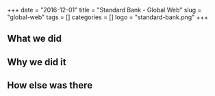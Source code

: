 +++ 
date = "2016-12-01"
title = "Standard Bank - Global Web"
slug = "global-web" 
tags = []
categories = []
logo = "standard-bank.png"
+++
## What we did

## Why we did it

## How else was there